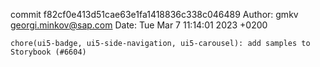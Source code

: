 commit f82cf0e413d51cae63e1fa1418836c338c046489
Author: gmkv <georgi.minkov@sap.com>
Date:   Tue Mar 7 11:14:01 2023 +0200

    chore(ui5-badge, ui5-side-navigation, ui5-carousel): add samples to Storybook (#6604)

